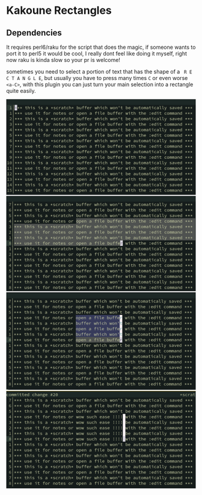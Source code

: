 # Kakoune Rectangles

## Dependencies
It requires perl6/raku for the script that does the magic, if someone
wants to port it to perl5 it would be cool, I really dont feel like
doing it myself, right now raku is kinda slow so your pr is welcome!

sometimes you need to select a portion of text that has the shape of a ` R E C T A N G L E`,
but usually you have to press many times `C` or even worse `<a-C>`, with this plugin
you can just turn your main selection into a rectangle quite easily.

![1](https://github.com/eko234/kakoune-rectangles/blob/main/rect1.png)
![2](https://github.com/eko234/kakoune-rectangles/blob/main/rect2.png)
![3](https://github.com/eko234/kakoune-rectangles/blob/main/rect3.png)
![4](https://github.com/eko234/kakoune-rectangles/blob/main/rect4.png)
